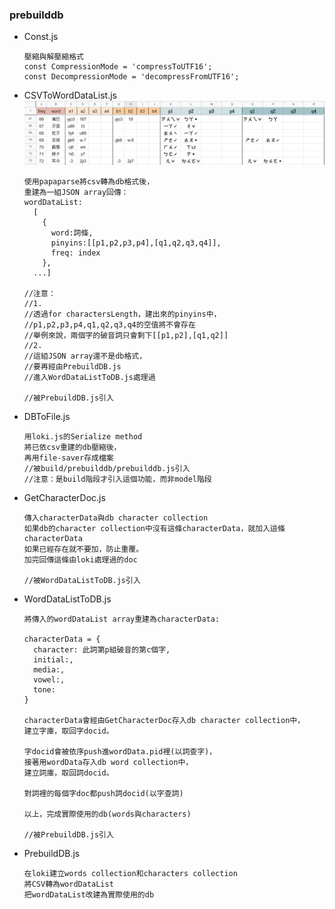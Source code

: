 ### prebuilddb

+ Const.js
  ```
  壓縮與解壓縮格式
  const CompressionMode = 'compressToUTF16';
  const DecompressionMode = 'decompressFromUTF16';
  ``` 
+ CSVToWordDataList.js
  ![](readmeImg/2021-12-09-08-38-51.png)
  ```
  使用papaparse將csv轉為db格式後，
  重建為一組JSON array回傳：
  wordDataList: 
    [
      {
        word:詞條, 
        pinyins:[[p1,p2,p3,p4],[q1,q2,q3,q4]], 
        freq: index
      },
    ...]
  
  //注意：
  //1.
  //透過for charactersLength，建出來的pinyins中，
  //p1,p2,p3,p4,q1,q2,q3,q4的空值將不會存在
  //舉例來說，兩個字的破音詞只會剩下[[p1,p2],[q1,q2]]
  //2.
  //這組JSON array還不是db格式，
  //要再經由PrebuildDB.js
  //進入WordDataListToDB.js處理過

  //被PrebuildDB.js引入
  ```
+ DBToFile.js
  ```
  用loki.js的Serialize method
  將已依csv重建的db壓縮後，
  再用file-saver存成檔案
  //被build/prebuilddb/prebuilddb.js引入
  //注意：是build階段才引入這個功能，而非model階段
  ``` 
+ GetCharacterDoc.js
  ```
  傳入characterData與db character collection
  如果db的character collection中沒有這條characterData，就加入這條characterData
  如果已經存在就不要加，防止重覆。
  加完回傳這條由loki處理過的doc

  //被WordDataListToDB.js引入
  ``` 
+ WordDataListToDB.js
  ```
  將傳入的wordDataList array重建為characterData:

  characterData = { 
    character: 此詞第p組破音的第c個字, 
    initial:, 
    media:, 
    vowel:, 
    tone: 
  } 

  characterData會經由GetCharacterDoc存入db character collection中，
  建立字庫，取回字docid。

  字docid會被依序push進wordData.pid裡(以詞查字)，
  接著用wordData存入db word collection中，
  建立詞庫，取回詞docid。

  對詞裡的每個字doc都push詞docid(以字查詞)

  以上，完成實際使用的db(words與characters)
  
  //被PrebuildDB.js引入
  ``` 
+ PrebuildDB.js
  ```
  在loki建立words collection和characters collection
  將CSV轉為wordDataList
  把wordDataList改建為實際使用的db
  ``` 